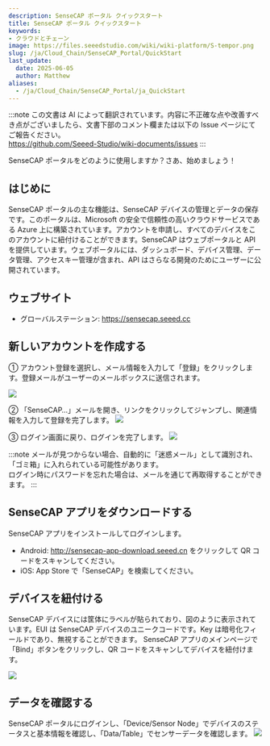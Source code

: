 ```yaml
---
description: SenseCAP ポータル クイックスタート
title: SenseCAP ポータル クイックスタート
keywords:
- クラウドとチェーン
image: https://files.seeedstudio.com/wiki/wiki-platform/S-tempor.png        
slug: /ja/Cloud_Chain/SenseCAP_Portal/QuickStart
last_update:
  date: 2025-06-05
  author: Matthew
aliases:
  - /ja/Cloud_Chain/SenseCAP_Portal/ja_QuickStart
---
```


:::note
この文書は AI によって翻訳されています。内容に不正確な点や改善すべき点がございましたら、文書下部のコメント欄または以下の Issue ページにてご報告ください。  
https://github.com/Seeed-Studio/wiki-documents/issues
:::

SenseCAP ポータルをどのように使用しますか？さあ、始めましょう！

## はじめに

SenseCAP ポータルの主な機能は、SenseCAP デバイスの管理とデータの保存です。このポータルは、Microsoft の安全で信頼性の高いクラウドサービスである Azure 上に構築されています。アカウントを申請し、すべてのデバイスをこのアカウントに紐付けることができます。SenseCAP はウェブポータルと API を提供しています。ウェブポータルには、ダッシュボード、デバイス管理、データ管理、アクセスキー管理が含まれ、API はさらなる開発のためにユーザーに公開されています。

## ウェブサイト

- グローバルステーション: <a href="https://sensecap.seeed.cc/">https://sensecap.seeed.cc</a>

## 新しいアカウントを作成する

① アカウント登録を選択し、メール情報を入力して「登録」をクリックします。登録メールがユーザーのメールボックスに送信されます。

![](https://sensecap-docs.seeed.cc/images/sensecap_portal/EN-register-1.jpg)

② 「SenseCAP…」メールを開き、リンクをクリックしてジャンプし、関連情報を入力して登録を完了します。
![](https://sensecap-docs.seeed.cc/images/sensecap_portal/EN-register-2.jpg)

③ ログイン画面に戻り、ログインを完了します。
![](https://sensecap-docs.seeed.cc/images/sensecap_portal/EN-register-3.jpg)

:::note
メールが見つからない場合、自動的に「迷惑メール」として識別され、「ゴミ箱」に入れられている可能性があります。<br />
ログイン時にパスワードを忘れた場合は、メールを通じて再取得することができます。
:::

## SenseCAP アプリをダウンロードする

SenseCAP アプリをインストールしてログインします。

- Android: <a href="http://sensecap-app-download.seeed.cn/">http://sensecap-app-download.seeed.cn</a> をクリックして QR コードをスキャンしてください。
- iOS: App Store で「SenseCAP」を検索してください。

## デバイスを紐付ける

SenseCAP デバイスには筐体にラベルが貼られており、図のように表示されています。EUI は SenseCAP デバイスのユニークコードです。Key は暗号化フィールドであり、無視することができます。
SenseCAP アプリのメインページで「Bind」ボタンをクリックし、QR コードをスキャンしてデバイスを紐付けます。

![](https://sensecap-docs.seeed.cc/images/sensecap_portal/label.jpg)

## データを確認する

SenseCAP ポータルにログインし、「Device/Sensor Node」でデバイスのステータスと基本情報を確認し、「Data/Table」でセンサーデータを確認します。
![](https://sensecap-docs.seeed.cc/images/sensecap_portal/data_overview.jpg)